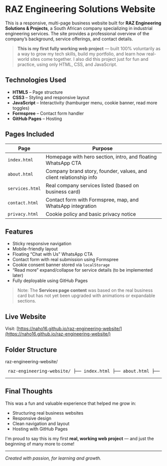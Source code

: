 # RAZ Engineering Solutions Website 

This is a responsive, multi-page business website built for **RAZ Engineering Solutions & Projects**, 
a South African company specializing in industrial engineering services. 
The site provides a professional overview of the company’s background, service offerings, and contact details.

>**This is my first fully working web project** — built 100% voluntarily as a way to grow my tech skills, build my portfolio, and learn how real-world sites come together.
> I also did this project just for fun and practice, using only HTML, CSS, and JavaScript.

## Technologies Used

- **HTML5** – Page structure
- **CSS3** – Styling and responsive layout
- **JavaScript** – Interactivity (hamburger menu, cookie banner, read more toggles)
- **Formspree** – Contact form handler
- **GitHub Pages** – Hosting

## Pages Included

| Page           | Purpose                                                             |
|----------------|---------------------------------------------------------------------|
| `index.html`   | Homepage with hero section, intro, and floating WhatsApp CTA        |
| `about.html`   | Company brand story, founder, values, and client relationship info  |
| `services.html`| Real company services listed (based on business card)               |
| `contact.html` | Contact form with Formspree, map, and WhatsApp integration          |
| `privacy.html` | Cookie policy and basic privacy notice 

## Features

- Sticky responsive navigation
- Mobile-friendly layout
- Floating “Chat with Us” WhatsApp CTA
- Contact form with real submission using Formspree
- Cookie consent banner stored via `localStorage`
- “Read more” expand/collapse for service details (to be implemented later)
- Fully deployable using GitHub Pages

> Note: The **Services page content** was based on the real business card but has not yet been upgraded with animations or expandable sections.

## Live Website

 Visit: [https://naho16.github.io/raz-engineering-website/](https://naho16.github.io/raz-engineering-website/)



## Folder Structure 
raz-engineering-website/
<pre> raz-engineering-website/ ├── index.html ├── about.html ├── services.html ├── contact.html ├── privacy.html ├── css/ │ └── styles.css ├── js/ │ └── scripts.js ├── img/ │ └── (all project images) </pre>


---

##  Final Thoughts

This was a fun and valuable experience that helped me grow in:
- Structuring real business websites
- Responsive design
- Clean navigation and layout
- Hosting with GitHub Pages

I'm proud to say this is my first **real, working web project** — and just the beginning of many more to come!

---

*Created with passion, for learning and growth.*

